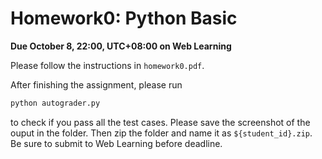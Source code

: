 # Homework0: Python Basic

**Due October 8, 22:00, UTC+08:00 on Web Learning**

Please follow the instructions in `homework0.pdf`.

After finishing the assignment, please run 

```bash
python autograder.py
```

to check if you pass all the test cases. Please save the screenshot of the ouput in the folder. Then zip the folder and name it as `${student_id}.zip`. Be sure to submit to Web Learning before deadline.